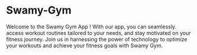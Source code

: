 # Swamy-Gym
Welcome to the Swamy Gym App ! With our app, you can seamlessly. access workout routines tailored to your needs, and stay motivated on your fitness journey. Join us in harnessing the power of technology to optimize your workouts and achieve your fitness goals with Swamy Gym.
